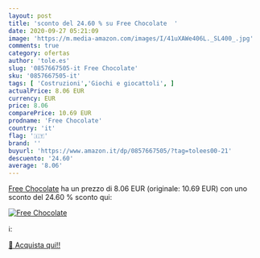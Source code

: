 ```yaml
---
layout: post
title: 'sconto del 24.60 % su Free Chocolate  '
date: 2020-09-27 05:21:09
image: 'https://m.media-amazon.com/images/I/41uXAWe406L._SL400_.jpg'
comments: true
category: ofertas
author: 'tole.es'
slug: '0857667505-it Free Chocolate'
sku: '0857667505-it'
tags: [ 'Costruzioni','Giochi e giocattoli', ]
actualPrice: 8.06 EUR
currency: EUR
price: 8.06
comparePrice: 10.69 EUR
prodname: 'Free Chocolate'
country: 'it'
flag: '🇮🇹'
brand: ''
buyurl: 'https://www.amazon.it/dp/0857667505/?tag=tolees00-21'
descuento: '24.60'
average: '8.06'
---
```


[Free Chocolate](https://www.amazon.it/dp/0857667505/?tag=tolees00-21) ha un prezzo di 8.06 EUR (originale: 10.69 EUR) con uno sconto del 24.60 % sconto qui:

[![Free Chocolate](https://m.media-amazon.com/images/I/41uXAWe406L._SL400_.jpg)](https://www.amazon.it/dp/0857667505/?tag=tolees00-21)

ℹ️:


[🛒 Acquista qui!!](https://www.amazon.it/dp/0857667505/?tag=tolees00-21)
